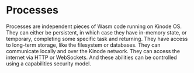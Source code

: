 # Processes

Processes are independent pieces of Wasm code running on Kinode OS.
They can either be persistent, in which case they have in-memory state, or temporary, completing some specific task and returning.
They have access to long-term storage, like the filesystem or databases.
They can communicate locally and over the Kinode network.
They can access the internet via HTTP or WebSockets.
And these abilities can be controlled using a capabilities security model.
